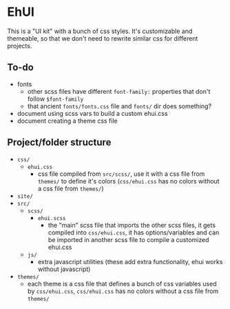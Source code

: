 # EhUI

This is a "UI kit" with a bunch of css styles. It's customizable and themeable, so that we don't need to rewrite similar css for different projects.

## To-do

- fonts
    - other scss files have different `font-family:` properties that don't follow `$font-family`
    - that ancient `fonts/fonts.css` file and `fonts/` dir does something?
- document using scss vars to build a custom ehui.css
- document creating a theme css file

## Project/folder structure

- `css/`
    - `ehui.css`
        - css file compiled from `src/scss/`, use it with a css file from `themes/` to define it's colors (`css/ehui.css` has no colors without a css file from `themes/`)
- `site/`
- `src/`
    - `scss/`
        - `ehui.scss`
            - the "main" scss file that imports the other scss files, it gets compiled into `css/ehui.css`, it has options/variables and can be imported in another scss file to compile a customized ehui.css
    - `js/`
        - extra javascript utilities (these add extra functionality, ehui works without javascript)
- `themes/`
    - each theme is a css file that defines a bunch of css variables used by `css/ehui.css`, `css/ehui.css` has no colors without a css file from `themes/`
